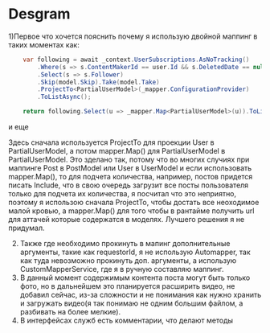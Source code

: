 # Desgram
1)Первое что хочется пояснить почему я использую двойной маппинг в таких моментах как:
```C#
    var following = await _context.UserSubscriptions.AsNoTracking()
        .Where(s => s.ContentMakerId == user.Id && s.DeletedDate == null && s.IsApproved)
        .Select(s => s.Follower)
        .Skip(model.Skip).Take(model.Take)
        .ProjectTo<PartialUserModel>(_mapper.ConfigurationProvider)
        .ToListAsync();

    return following.Select(u => _mapper.Map<PartialUserModel>(u)).ToList();
```
и еще


Здесь сначала используется ProjectTo для проекции User в PartialUserModel, а потом mapper.Map() для PartialUserModel в PartialUserModel. Это зделано так, потому что
во многих случиях при маппинге Post в PostModel или User в UserModel и если использовать mapper.Map(), то для подчета количества, например, постов придется писать Include, что в свою очередь загрузит все посты пользователя только для подчета их количества, я посчитал что это неприятно, поэтому я использою сначала ProjectTo, чтобы достать все неоходимое малой кровью, а mapper.Map() для того чтобы в рантайме получить url для аттачей которые содержатся в моделях. Лучшего решения я не придумал.

2) Также где необходимо прокинуть в мапинг дополнительные аргументы, такие как requestorId, я не использую Automapper, так как туда невозможно прокинуть доп. аргументы, а использую CustomMapperService, где я в ручную составляю маппинг.
3) В данный момент содержимым контента поста могут быть только фото, но в дальнейшем это планируется расширить видео, не добавил сейчас, из-за сложности и не понимания как нужно хранить и загружать видео(я так понимаю не одним большим файлом, а разбивать на более мелкие).
4) В интерфейсах служб есть комментарии, что делают методы

